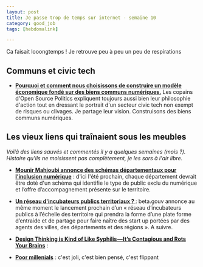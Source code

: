 ```yaml
---
layout: post
title: Je passe trop de temps sur internet - semaine 10
category: good_job
tags: [hebdomalink]

---
```


Ca faisait looongtemps ! Je retrouve peu à peu un peu de respirations

<!--more-->

## Communs et civic tech

- **[Pourquoi et comment nous choisissons de construire un modèle économique fondé sur des biens communs numériques.](https://medium.com/open-source-politics/pourquoi-et-comment-nous-choisissons-de-construire-un-mod%C3%A8le-%C3%A9conomique-fond%C3%A9-sur-des-biens-communs-6c4f3ec3c075)** Les copains d'Open Source Politics expliquent toujours aussi bien leur philosophie d'action tout en dressant le portrait d'un secteur civic tech non exempt de risques ou clivages. Je partage leur vision. Construisons des biens communs numériques.


## Les vieux liens qui traînaient sous les meubles

*Voilà des liens sauvés et commentés il y a quelques semaines (mois ?). Histoire qu'ils ne moisissent pas complètement, je les sors à l'air libre.*

- **[Mounir Mahjoubi annonce des schémas départementaux pour l’inclusion numérique](http://www.lagazettedescommunes.com/539614/mounir-mahjoubi-annonce-des-schemas-departementaux-pour-linclusion-numerique/)** : d'ici l'été prochain, chaque département devrait être doté d'un schéma qui identifie le type de public exclu du numérique et l’offre d’accompagnement présente sur le territoire.

- **[Un réseau d'incubateurs publics territoriaux ? ](http://www.lagazettedescommunes.com/539516/forum-des-interconnectes-comment-la-digitalisation-bouscule-les-territoires/)** : beta.gouv annonce au même moment le lancement prochain d’un « réseau d’incubateurs publics à l’échelle des territoire qui prendra la forme d’une plate forme d’entraide et de partage pour faire naître des start up portées par des agents des villes, des départements et des régions ». A suivre.

- **[Design Thinking is Kind of Like Syphilis — It’s Contagious and Rots Your Brains](https://medium.com/@sts_news/design-thinking-is-kind-of-like-syphilis-its-contagious-and-rots-your-brains-842ed078af29)** :


- **[Poor millenials](http://highline.huffingtonpost.com/articles/en/poor-millennials/)** : c'est joli, c'est bien pensé, c'est flippant
